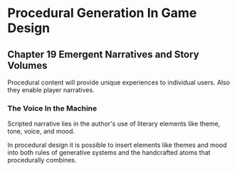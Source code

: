 # Procedural Generation In Game Design

## Chapter 19 Emergent Narratives and Story Volumes

Procedural content will provide unique experiences to individual users. Also they enable player narratives.

### The Voice In the Machine

Scripted narrative lies in the author's use of literary elements like theme, tone, voice, and mood.

In procedural design it is possible to insert elements like themes and mood into both rules of generative systems and the handcrafted atoms that procedurally combines.

